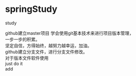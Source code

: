 # springStudy
study

github建立master项目  学会使用git基本技术来进行项目版本管理，  
一步一步的积累。  
坚定自信，方得始终，越努力越幸运，加油。  
github建立分支文件，进行分支文件修改。    
对于版本文件软件使用    
just do it  
add
